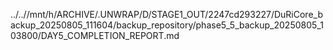 ../..//mnt/h/ARCHIVE/.UNWRAP/D/STAGE1_OUT/2247cd293227/DuRiCore_backup_20250805_111604/backup_repository/phase5_5_backup_20250805_103800/DAY5_COMPLETION_REPORT.md